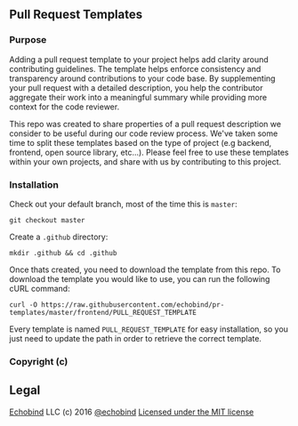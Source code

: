 ## Pull Request Templates

### Purpose

Adding a pull request template to your project helps add clarity around
contributing guidelines. The template helps enforce consistency and
transparency around contributions to your code base. By supplementing your
pull request with a detailed description, you help the contributor aggregate
their work into a meaningful summary while providing more context for the
code reviewer.

This repo was created to share properties of a pull request description we
consider to be useful during our code review process. We've taken some
time to split these templates based on the type of project (e.g backend,
frontend, open source library, etc...). Please feel free to use these templates
within your own projects, and share with us by contributing to this project.

### Installation

Check out your default branch, most of the time this is `master`:

`git checkout master`

Create a `.github` directory:

```
mkdir .github && cd .github
```

Once thats created, you need to download the template from this repo. To
download the template you would like to use, you can run the following
cURL command:

```
curl -O https://raw.githubusercontent.com/echobind/pr-templates/master/frontend/PULL_REQUEST_TEMPLATE
```

Every template is named `PULL_REQUEST_TEMPLATE` for easy installation, so you
just need to update the path in order to retrieve the correct template.

### Copyright (c)

## Legal
[Echobind](https://echobind.com) LLC (c) 2016
[@echobind](https://twitter.com/echobind)
[Licensed under the MIT license](http://www.opensource.org/licenses/mit-license.php)
